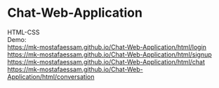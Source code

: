 # Chat-Web-Application
HTML-CSS<br>
Demo:<br>
https://mk-mostafaessam.github.io/Chat-Web-Application/html/login<br>
https://mk-mostafaessam.github.io/Chat-Web-Application/html/signup<br>
https://mk-mostafaessam.github.io/Chat-Web-Application/html/chat<br>
https://mk-mostafaessam.github.io/Chat-Web-Application/html/conversation
